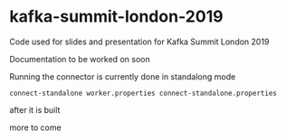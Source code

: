 # kafka-summit-london-2019
Code used for slides and presentation for Kafka Summit London 2019

Documentation to be worked on soon

Running the connector is currently done in standalong mode

```
connect-standalone worker.properties connect-standalone.properties
```

after it is built

more to come
